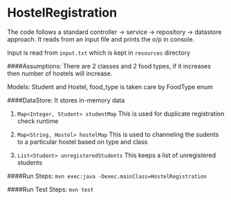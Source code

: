 # HostelRegistration
The code follows a standard controller -> service -> repository -> datastore approach.
It reads from an input file and prints the o/p in console.

Input is read from `input.txt` which is kept in `resources` directory

####Assumptions:
There are 2 classes and 2 food types, if it increases then number of hostels
will increase.

Models:
Student and Hostel, food_type is taken care by FoodType enum

####DataStore:
It stores in-memory data
1) `Map<Integer, Student> studentMap`
This is used for duplicate registration check runtime

2) `Map<String, Hostel> hostelMap`
This is used to channeling the sudents to a particular hostel based on
type and class

3) `List<Student> unregisteredStudents`
This keeps a list of unregistered students

####Run Steps:
`mvn exec:java -Dexec.mainClass=HostelRegistration`

####Run Test Steps:
`mvn test`